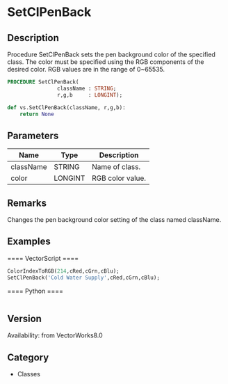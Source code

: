 # SetClPenBack

## Description
Procedure SetClPenBack sets the pen background color of the specified class. The color must be specified using the RGB components of the desired color. RGB values are in the range of 0~65535.

```pascal
PROCEDURE SetClPenBack(
				className : STRING;
				r,g,b     : LONGINT);
```

```python
def vs.SetClPenBack(className, r,g,b):
    return None
```

## Parameters
|Name|Type|Description|
|---|---|---|
|className|STRING|Name of class.|
|color|LONGINT|RGB color value.|

## Remarks
Changes the pen background color setting of the class named className.

## Examples
==== VectorScript ====
```pascal
ColorIndexToRGB(214,cRed,cGrn,cBlu);
SetClPenBack('Cold Water Supply',cRed,cGrn,cBlu);
```
==== Python ====
```python

```

## Version
Availability: from VectorWorks8.0

## Category
* Classes

